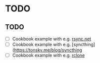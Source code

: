 # TODO

## TODO

- [ ] Cookbook example with e.g. [rsync.net](https://www.rsync.net)
- [ ] Cookbook example with e.g. [syncthing](https://tonsky.me/blog/syncthing
- [ ] Cookbook example with e.g. [rclone](https://rclone.org)
